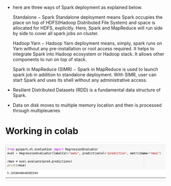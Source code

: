 - here are three ways of Spark deployment as explained below.

    Standalone − Spark Standalone deployment means Spark occupies the place on top of HDFS(Hadoop Distributed File System) and space is allocated for HDFS, explicitly. Here, Spark and MapReduce will run side by side to cover all spark jobs on cluster.

    Hadoop Yarn − Hadoop Yarn deployment means, simply, spark runs on Yarn without any pre-installation or root access required. It helps to integrate Spark into Hadoop ecosystem or Hadoop stack. It allows other components to run on top of stack.

    Spark in MapReduce (SIMR) − Spark in MapReduce is used to launch spark job in addition to standalone deployment. With SIMR, user can start Spark and uses its shell without any administrative access.


- Resilient Distributed Datasets (RDD) is a fundamental data structure of Spark.

- Data on disk moves to multiple memory location and then is processed through multipleueries

# Working in colab

![](pyspark_screen.png)

